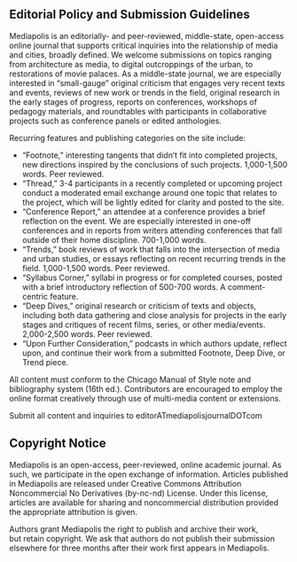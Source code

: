 ## Editorial Policy and Submission Guidelines

Mediapolis is an editorially- and peer-reviewed, middle-state, open-access online journal that supports critical inquiries into the relationship of media and cities, broadly defined. We welcome submissions on topics ranging from architecture as media, to digital outcroppings of the urban, to restorations of movie palaces. As a middle-state journal, we are especially interested in “small-gauge” original criticism that engages very recent texts and events, reviews of new work or trends in the field, original research in the early stages of progress, reports on conferences, workshops of pedagogy materials, and roundtables with participants in collaborative projects such as conference panels or edited anthologies.

Recurring features and publishing categories on the site include: 
- “Footnote,” interesting tangents that didn’t fit into completed projects, new directions inspired by the conclusions of such projects. 1,000-1,500 words. Peer reviewed.
- “Thread,” 3-4 participants in a recently completed or upcoming project conduct a moderated email exchange around one topic that relates to the project, which will be lightly edited for clarity and posted to the site.
- “Conference Report,” an attendee at a conference provides a brief reflection on the event. We are especially interested in one-off conferences and in reports from writers attending conferences that fall outside of their home discipline. 700-1,000 words.
- “Trends,” book reviews of work that falls into the intersection of media and urban studies, or essays reflecting on recent recurring trends in the field. 1,000-1,500 words. Peer reviewed.
- “Syllabus Corner,” syllabi in progress or for completed courses, posted with a brief introductory reflection of 500-700 words. A comment-centric feature.
- “Deep Dives,” original research or criticism of texts and objects, including both data gathering and close analysis for projects in the early stages and critiques of recent films, series, or other media/events. 2,000-2,500 words. Peer reviewed.
- “Upon Further Consideration,” podcasts in which authors update, reflect upon, and continue their work from a submitted Footnote, Deep Dive, or Trend piece.

All content must conform to the Chicago Manual of Style note and bibliography system (16th ed.). Contributors are encouraged to employ the online format creatively through use of multi-media content or extensions. 

Submit all content and inquiries to editorATmediapolisjournalDOTcom


## Copyright Notice

Mediapolis is an open-access, peer-reviewed, online academic journal. As such, we participate in the open exchange of information. Articles published in Mediapolis are released under Creative Commons Attribution Noncommercial No Derivatives (by-nc-nd) License. Under this license, articles are available for sharing and noncommercial distribution provided the appropriate attribution is given.

Authors grant Mediapolis the right to publish and archive their work, but retain copyright. We ask that authors do not publish their submission elsewhere for three months after their work first appears in Mediapolis.
